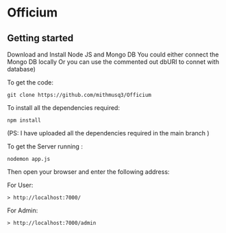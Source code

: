 # Officium

## Getting started

Download and Install Node JS and Mongo DB
You could either connect the Mongo DB locally Or you can use the commented out dbURI to connet with database)

To get the code:

```
git clone https://github.com/mithmusq3/Officium
```

To install all the dependencies required:

```
npm install
```

(PS: I have uploaded all the dependencies required in the main branch )

To get the Server running :

```
nodemon app.js
```

Then open your browser and enter the following address:

 For User:

    > http://localhost:7000/
    
For Admin:

    > http://localhost:7000/admin
    
